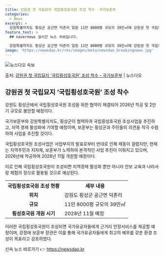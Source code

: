 ```yaml
---
title: 강원권 첫 국립묘지 국립횡성호국원 조성 착수  국가보훈부
categories:
  - News
excerpt: >
  강원특별자치도 횡성군 공근면 덕촌리 일원 11만 8000평 규모의 39만㎡에 강원권 첫 국립묘지인 국립횡성호…
feature_text: >
  ## navernews 실시간 뉴스 속보입니다.

  강원특별자치도 횡성군 공근면 덕촌리 일원 11만 8000평 규모의 39만㎡에 강원권 첫 국립묘지인 국립횡성호…
image: 'https://newsdao.kr/res/images/meta/newsdao_breakingnews.jpg'
---
```


![뉴스다오 속보](https://newsdao.kr/res/images/meta/newsdao_breakingnews.jpg)

<p>출처: <a href="https://newsdao.kr/3888" rel="dofollow">강원권 첫 국립묘지 ‘국립횡성호국원’ 조성 착수 - 국가보훈부</a> | 뉴스다오</p>

<h2 data-ke-size="size26">강원권 첫 국립묘지 ‘국립횡성호국원’ 조성 착수</h2>
<p data-ke-size="size16">강원도 횡성군에서 국립횡성호국원 조성을 위한 협약이 체결되어 2026년 착공 및 2만기 규모로 봉안할 예정이다.</p>

국가보훈부와 강원특별자치도, 횡성군이 협력하여 국립횡성호국원 조성사업을 추진하고, 지역 경제 활성화에 기여할 예정이며, 보훈부는 횡성군과 주민들의 의견을 적극 수렴하여 사업을 추진할 것이다.

국립횡성호국원 조성사업은 사업부지의 발표로부터 반대로 인해 제동이 걸렸지만, 현재는 지역주민과 지자체, 보훈부가 노력하여 본격적인 사업 추진이 이뤄지고 있으며, 2026년에 착공하여 2028년 11월 개원할 예정이다. 

이로 인해 국립횡성호국원이 조성되면 지역경제 활성화 뿐만 아니라 안보 교육과 나라사랑 체험의 장으로 활용될 것으로 예상된다.

<table>
	<tr>
		<th>국립횡성호국원 조성 현황</th>
		<th>세부 내용</th>
	</tr>
	<tr>
		<td style="text-align: center; height: 17px;"><b>위치</b></td>
		<td>강원도 횡성군 공근면 덕촌리</td>
	</tr>
	<tr>
		<td style="text-align: center; height: 17px;"><b>규모</b></td>
		<td>11만 8000평 규모의 39만㎡</td>
	</tr>
	<tr>
		<td style="text-align: center; height: 17px;"><b>횡성호국원 개원 시기</b></td>
		<td>2028년 11월 예정</td>
	</tr>
</table>

이러한 국립횡성호국원이 조성되면 국가유공자들에게 근거리 안장서비스를 제공할 예정이며, 강정애 보훈부 장관은 이를 통해 국가유공자들에게 최고의 예우를 갖춘 환경 조성이 목표라고 강조하였다. 

신속 뉴스 바로가기 👉 <a href="https://newsdao.kr" rel="dofollow">https://newsdao.kr</a>


